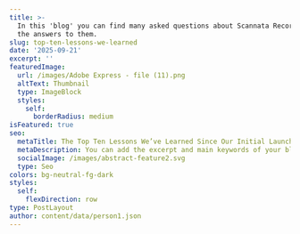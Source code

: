 ```yaml
---
title: >-
  In this 'blog' you can find many asked questions about Scannata Records and
  the answers to them.
slug: top-ten-lessons-we-learned
date: '2025-09-21'
excerpt: ''
featuredImage:
  url: /images/Adobe Express - file (11).png
  altText: Thumbnail
  type: ImageBlock
  styles:
    self:
      borderRadius: medium
isFeatured: true
seo:
  metaTitle: The Top Ten Lessons We’ve Learned Since Our Initial Launch
  metaDescription: You can add the excerpt and main keywords of your blog post here.
  socialImage: /images/abstract-feature2.svg
  type: Seo
colors: bg-neutral-fg-dark
styles:
  self:
    flexDirection: row
type: PostLayout
author: content/data/person1.json
---
```

